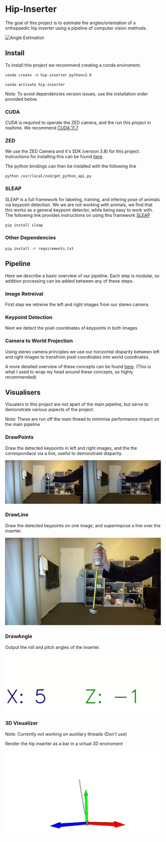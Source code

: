 # Hip-Inserter
The goal of this project is to estimate the angles/orientation of a orthopaedic hip inserter using a pipeline of computer vision methods.

![Angle Estimation](./images/intro.gif)

## Install
To install this project we recommend creating a conda enviroment. 

`conda create -n hip-inserter python=3.9`

`conda activate hip-inserter`

Note: To avoid dependencies version issues, use the installation order provided below.

### CUDA
CUDA is required to operate the ZED camera, and the run this project in realtime. We recommend [CUDA 11.7](https://developer.nvidia.com/cuda-11-7-1-download-archive)

### ZED
We use the ZED Camera and it's SDK (version 3.8) for this project. Instructions for installing this can be found [here](https://www.stereolabs.com/developers/release/3.8/)

The python bindings can then be installed with the following line

`python /usr/local/zed/get_python_api.py`

### SLEAP
SLEAP is a full framework for labeling, training, and infering pose of animals via keypoint detection. We we are not working with animals, we find that this works as a general keypoint detector, while being easy to work with. The following link provides instructions on using this framework [SLEAP](https://sleap.ai/)

`pip install sleap`

### Other Dependencies

`pip install -r requirements.txt`

## Pipeline
Here we describe a basic overview of our pipeline. Each step is modular, so addition processing can be added between any of these steps.

### Image Retreival
First step we retreive the left and right images from our stereo camera.

### Keypoint Detection
Next we detect the pixel coordinates of keypoints in both images

### Camera to World Projection
Using stereo camera principles we use our horizontal disparity between left and right images to transfrom pixel coordinates into world coordinates.

A more detailed overview of these concepts can be found [here](https://web.stanford.edu/class/cs231a/course_notes/). (This is what I used to wrap my head around these concepts, so highly recommended)

## Visualisers
Visualers in this project are not apart of the main pipeline, but serve to demonstrate various aspects of the project.

Note: These are run off the main thread to minimise performance impact on the main pipeline

### DrawPoints
Draw the detected keypoints in left and right images, and the the correspondace via a line, useful to demonstrate disparity.

![Draw Points](./images/draw_points.png)

### DrawLine
Draw the detected keypoints on one image, and superimpose a line over the inserter.

![Draw Line](./images/draw_line.png)

### DrawAngle
Output the roll and pitch angles of the inserter.

![Draw Angle](./images/draw_angles.png)

### 3D Visualizer
Note: Currently not working on auxiliary threads (Don't use)

Render the hip inserter as a bar in a virtual 3D enviroment

![3D Visualization](./images/3d.png)
